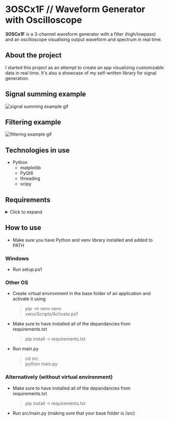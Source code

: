 # **3OSCx1F**   //    Waveform Generator with Oscilloscope
**3OSCx1F** is a 3-channel waveform generator with a filter (high/lowpass) and an oscilloscope visualising output waveform and spectrum in real time.<br>

## About the project
I started this project as an attempt to create an app visualizing customizable data in real time. It's also a showcase of my self-written library for signal generation.

## Signal summing example
![signal summing example gif](https://github.com/arseem/3OSCx1F/blob/master/example/Signal%20summing%20example.gif "Signal summing example")

## Filtering example
![filtering example gif](https://github.com/arseem/3OSCx1F/blob/master/example/Filter%20example.gif "Filtering example")

## Technologies in use
- Python
  - matplotlib
  - PyQt6
  - threading
  - scipy
## Requirements

<details>
  <summary>Click to expand</summary>
  <ul>
    click==8.1.3 <br>
    colorama==0.4.4 <br>
    cycler==0.11.0 <br>
    fonttools==4.33.3 <br>
    kiwisolver==1.4.2 <br>
    matplotlib==3.5.2 <br>
    numpy==1.22.4 <br>
    packaging==21.3 <br>
    Pillow==9.1.1 <br>
    pyparsing==3.0.9 <br>
    PyQt6==6.3.0 <br>
    pyqt6-plugins==6.1.0.2.2 <br>
    PyQt6-Qt6==6.3.0 <br>
    PyQt6-sip==13.3.1 <br>
    pyqt6-tools==6.1.0.3.2 <br>
    python-dateutil==2.8.2 <br>
    python-dotenv==0.20.0 <br>
    qt6-applications==6.1.0.2.2 <br>
    qt6-tools==6.1.0.1.2 <br>
    scipy==1.8.1 <br>
    six==1.16.0 <br>
  </ul>
</details>

## How to use
- Make sure you have Python and venv library installed and added to PATH
### Windows
- Run setup.ps1
### Other OS
- Create virtual environment in the base folder of an application and activate it using<br>
  > pip -m venv venv<br>
  > venv/Scripts/Activate.ps1<br>
- Make sure to have installed all of the depandancies from requirements.txt<br>
  > pip install -r requirements.txt
- Run main.py<br>
  > cd src<br>python main.py


### Alternatively (without virtual environment)
- Make sure to have installed all of the depandancies from requirements.txt<br>
  > pip install -r requirements.txt
- Run src/main.py (making sure that your base folder is /src)<br><br>

